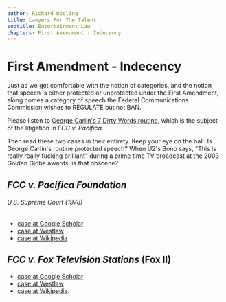 ```yaml
---
author: Richard Dooling
title: Lawyers For The Talent
subtitle: Entertainment Law
chapters: First Amendment - Indecency
---
```


# First Amendment - Indecency

Just as we get comfortable with the notion of categories, 
and the notion that speech is either protected or unprotected under the First Amendment, 
along comes a category of speech the Federal Communications Commission wishes to REGULATE but not BAN. 

Please listen to [George Carlin's 7 Dirty Words routine][7dirty], 
which is the subject of the litigation in *FCC v. Pacifica*. 

Then read these two cases in their entirety. 
Keep your eye on the ball: 
Is George Carlin's routine protected speech? 
When U2's Bono says, "This is really really fucking brilliant" 
during a prime time TV broadcast at the 2003 Golden Globe awards, is that obscene?

## *FCC v. Pacifica Foundation*

###### U.S. Supreme Court (1978)

* [case at Google Scholar](http://scholar.google.com/scholar_case?case=9738309099999149495)
* [case at Westlaw][pacifica]
* [case at Wikipedia](https://en.wikipedia.org/wiki/FCC_v._Pacifica_Foundation)

## *FCC v. Fox Television Stations* (Fox II)

* [case at Google Scholar](http://scholar.google.com/scholar_case?case=9187101700166207966) 
* [case at Westlaw][fox]
* [case at Wikipedia](http://en.wikipedia.org/wiki/Federal_Communications_Commission_v._Fox_Television_Stations_(2012)).

[7dirty]:	http://www.youtube.com/watch?v=vbZhpf3sQxQ	"George Carlin Seven Dirty Words"
[fox]:		http://lawschool.westlaw.com/shared/westlawRedirect.aspx?task=find\&cite=132+S.Ct.+2307\&appflag=67.12	"FCC v. Fox"
[pacifica]:	http://lawschool.westlaw.com/shared/westlawRedirect.aspx?task=find\&cite=98sct3026\&appflag=67.12	"FCC v. Pacifica"

<!-- BEGIN COMMENT -->

<!--

-->

<!-- END COMMENT -->


